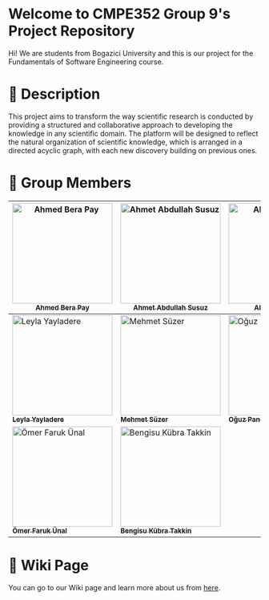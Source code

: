 # Welcome to CMPE352 Group 9's Project Repository
Hi! We are students from Bogazici University and this is our project for the Fundamentals of Software Engineering course.

# :notebook: Description
This project aims to transform the way scientific research is conducted by providing a structured and collaborative approach to developing the knowledge in any scientific domain. The platform will be designed to reflect the natural organization of scientific knowledge, which is arranged in a directed acyclic graph, with each new discovery building on previous ones.
# :busts_in_silhouette: Group Members


| [<img src="https://avatars.githubusercontent.com/u/69896238?v=4" alt="Ahmed Bera Pay" width="200px;" > <br/> <sub><b>Ahmed Bera Pay</b> </sub><br/>](https://github.com/bounswe/bounswe2023group9/wiki/Ahmed-Bera-Pay) | [<img src="https://avatars.githubusercontent.com/u/77407048?v=4" alt="Ahmet Abdullah Susuz" width="200px;" > <br/> <sub><b>Ahmet Abdullah Susuz</b> </sub><br/>](https://github.com/bounswe/bounswe2023group9/wiki/Ahmet-Abdullah-Susuz)| [<img src="https://avatars.githubusercontent.com/u/79109830?v=4" alt="Ali Mert Geben" width="200px;" > <br/> <sub><b>Ali Mert Geben </b> </sub><br/>](https://github.com/bounswe/bounswe2023group9/wiki/Ali-Mert-Geben) | [<img src="https://avatars.githubusercontent.com/u/116172062?v=4" alt="Arda Arslan" width="200px;" > <br/> <sub><b>Arda Arslan</b> </sub><br/>](https://github.com/bounswe/bounswe2023group9/wiki/Arda-Arslan) | [<img src="https://avatars.githubusercontent.com/u/104701041?v=4" alt="Hakan Emre Aktaş" width="200px;" > <br/> <sub><b>Hakan Emre Aktaş</b> </sub><br/>](https://github.com/bounswe/bounswe2023group9/wiki/Hakan-Emre-Aktas)|
| -- | -- | -- | -- | -- |
| [<img src="https://avatars.githubusercontent.com/u/74381463?v=4" alt="Leyla Yayladere" width="200px;" > <br/> <sub><b>Leyla Yayladere</b> </sub><br/>](https://github.com/bounswe/bounswe2023group9/wiki/Leyla-Yayladere) | [<img src="https://avatars.githubusercontent.com/u/93345336?v=4" alt="Mehmet Süzer" width="200px;" > <br/> <sub><b>Mehmet Süzer</b> </sub><br/>](https://github.com/bounswe/bounswe2023group9/wiki/Mehmet-S%C3%BCzer)| [<img src="https://avatars.githubusercontent.com/u/44545164?v=4" alt="Oğuz Pançuk" width="200px;" > <br/> <sub><b>Oğuz Pançuk</b> </sub><br/>](https://github.com/oguzpancuk) |  [<img src="https://avatars.githubusercontent.com/u/51464055?v=4" alt="Ömer Şükrü Uyduran" width="200px;" > <br/> <sub><b>Ömer Şükrü Uyduran</b> </sub><br/>](https://github.com/bounswe/bounswe2023group9/wiki/%C3%96mer-%C5%9E%C3%BCkr%C3%BC-Uyduran) | [<img src="https://avatars.githubusercontent.com/u/111250696?v=4" alt="Zülal Molla" width="200px;" > <br/> <sub><b>Zülal Molla</b> </sub><br/>](https://github.com/bounswe/bounswe2023group9/wiki/Z%C3%BClal-Molla) |
 [<img src="https://avatars.githubusercontent.com/u/56688420?v=4" alt="Ömer Faruk Ünal" width="200px;" > <br/> <sub><b>Ömer Faruk Ünal</b> </sub><br/>](https://github.com/bounswe/bounswe2023group9/wiki/Omer-Faruk-Unal) |  [<img src="https://avatars.githubusercontent.com/u/63921045?s=400&u=15b4be1448a0c4dda6465dbc8703696915d9bf02&v=4" alt="Bengisu Kübra Takkin" width="200px;" > <br/> <sub><b>Bengisu Kübra Takkin</b> </sub><br/>](https://github.com/bounswe/bounswe2023group9/wiki/Bengisu-Kübra-Takkin)


# :page_with_curl: Wiki Page 
You can go to our Wiki page and learn more about us from [here](https://github.com/bounswe/bounswe2023group9/wiki).
